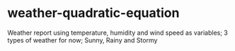 # weather-quadratic-equation
Weather report using temperature, humidity and wind speed as variables; 3 types of weather for now; Sunny, Rainy and Stormy
